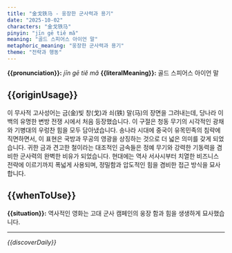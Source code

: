 ```yaml
---
title: "金戈铁马 - 웅장한 군사력과 용기"
date: "2025-10-02"
characters: "金戈铁马"
pinyin: "jīn gē tiě mǎ"
meaning: "골드 스피어스 아이언 말"
metaphoric_meaning: "웅장한 군사력과 용기"
theme: "전략과 행동"
---
```


**{{pronunciation}}:** *jīn gē tiě mǎ*
**{{literalMeaning}}:** 골드 스피어스 아이언 말

## {{originUsage}}

이 무사적 고사성어는 금(金)빛 창(戈)과 쇠(铁) 말(马)의 장면을 그려내는데, 당나라 이백의 유명한 변방 전쟁 시에서 처음 등장했습니다. 이 구절은 청동 무기의 시각적인 광채와 기병대의 우렁찬 힘을 모두 담아냈습니다. 송나라 시대에 중국이 유목민족의 침략에 직면하면서, 이 표현은 국방과 무공의 영광을 상징하는 것으로 더 넓은 의미를 갖게 되었습니다. 귀한 금과 견고한 철이라는 대조적인 금속들은 정예 무기와 강력한 기동력을 겸비한 군사력의 완벽한 비유가 되었습니다. 현대에는 역사 서사시부터 치열한 비즈니스 전략에 이르기까지 폭넓게 사용되며, 정밀함과 압도적인 힘을 겸비한 접근 방식을 묘사합니다.

## {{whenToUse}}

**{{situation}}:** 역사적인 영화는 고대 군사 캠페인의 웅장 함과 힘을 생생하게 묘사했습니다.

---

*{{discoverDaily}}*
